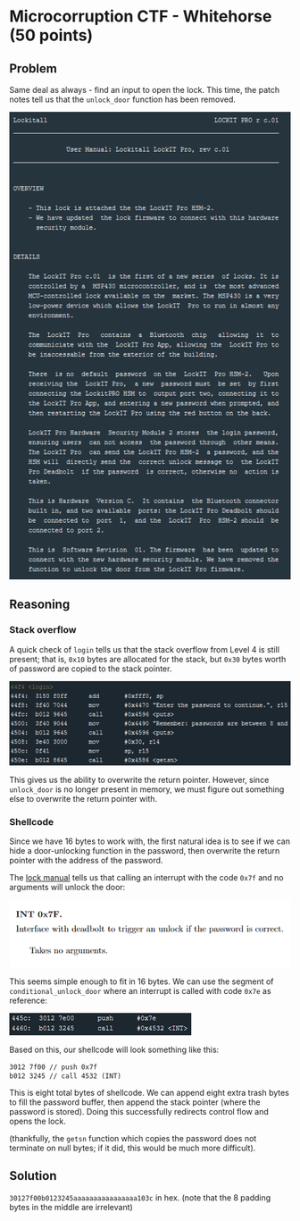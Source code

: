 # Microcorruption CTF - Whitehorse (50 points)

## Problem
Same deal as always - find an input to open the lock. This time, the patch notes tell us that the `unlock_door` function has been removed.

![manual](https://raw.githubusercontent.com/cd80-ctf/microcorruption/main/Level%206%20%7C%20Whitehorse/manual.PNG)

## Reasoning

### Stack overflow

A quick check of `login` tells us that the stack overflow from Level 4 is still present; that is, `0x10` bytes are allocated for the stack, but `0x30` bytes worth of password are copied to the stack pointer.

![overflow](https://raw.githubusercontent.com/cd80-ctf/microcorruption/main/Level%206%20%7C%20Whitehorse/overflow.PNG)

This gives us the ability to overwrite the return pointer. However, since `unlock_door` is no longer present in memory, we must figure out something else to overwrite
the return pointer with.

### Shellcode

Since we have 16 bytes to work with, the first natural idea is to see if we can hide a door-unlocking function in the password, then overwrite the return pointer
with the address of the password.

The [lock manual](https://microcorruption.com/manual.pdf) tells us that calling an interrupt with the code `0x7f` and no arguments will unlock the door:

![interrupt](https://raw.githubusercontent.com/cd80-ctf/microcorruption/main/Level%206%20%7C%20Whitehorse/interrupt_in_conditional.PNG)

This seems simple enough to fit in 16 bytes. We can use the segment of `conditional_unlock_door` where an interrupt is called with code `0x7e` as reference:

![interrupt_in_conditional](https://raw.githubusercontent.com/cd80-ctf/microcorruption/main/Level%206%20%7C%20Whitehorse/interrupt.PNG)

Based on this, our shellcode will look something like this:

```
3012 7f00 // push 0x7f
b012 3245 // call 4532 (INT)
```

This is eight total bytes of shellcode. We can append eight extra trash bytes to fill the password buffer, then append the stack pointer (where the password is stored).
Doing this successfully redirects control flow and opens the lock.

(thankfully, the `getsn` function which copies the password does not terminate on null bytes; if it did, this would be much more difficult).

## Solution
`30127f00b0123245aaaaaaaaaaaaaaaa103c` in hex. (note that the 8 padding bytes in the middle are irrelevant)
